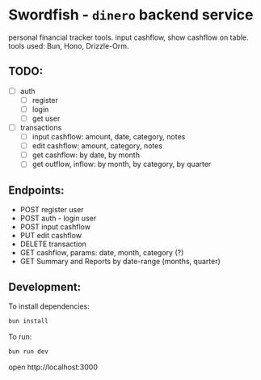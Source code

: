 # Swordfish - `dinero` backend service

personal financial tracker tools. input cashflow, show cashflow on table. tools used: Bun, Hono, Drizzle-Orm.

## TODO:

- [ ] auth
  - [ ] register
  - [ ] login
  - [ ] get user
- [ ] transactions
  - [ ] input cashflow: amount, date, category, notes
  - [ ] edit cashflow: amount, category, notes
  - [ ] get cashflow: by date, by month
  - [ ] get outflow, inflow: by month, by category, by quarter

## Endpoints:

- POST register user
- POST auth - login user
- POST input cashflow
- PUT edit cashflow
- DELETE transaction
- GET cashflow, params: date, month, category (?)
- GET Summary and Reports by date-range (months, quarter)

## Development:

To install dependencies:

```sh
bun install
```

To run:

```sh
bun run dev
```

open http://localhost:3000
